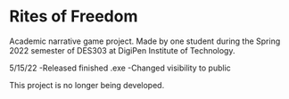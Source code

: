 # Rites of Freedom
 Academic narrative game project. Made by one student during the Spring 2022 semester of DES303 at DigiPen Institute of Technology.

5/15/22 
-Released finished .exe
-Changed visibility to public

This project is no longer being developed.

